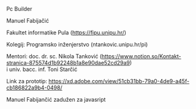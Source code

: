 Pc Builder


Manuel Fabijačić

Fakultet informatike Pula (https://fipu.unipu.hr/)

Kolegij: Programsko inženjerstvo (ntankovic.unipu.hr/pi)

Mentori: 
doc. dr. sc. Nikola Tanković (https://www.notion.so/Kontakt-stranica-875574d1b92248b1a8e90dae52cd29a9)  
i univ. bacc. inf. Toni Starčić

Link za prototip: https://xd.adobe.com/view/51cb31bb-79a0-4de9-a45f-cb186822a9b4-0498/

Manuel Fabijančić zadužen za javasript

